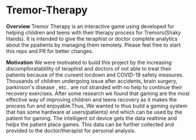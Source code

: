 # Tremor-Therapy

**Overview**
Tremor Therapy is an interactive game using developed for helping children and teens with their therapy process for Tremors(Shaky Hands). It is intended to give the teraphist or doctor complete analytics about the ppatients by managing them remotely. Please feel free to start this repo and PR for better changes.

**Motivation**
We were motivated to build this project by the increasing discompforatablility of teraphist and doctors of not able to treat their patients because of the cureent locdown and COVID-19 safety measures. Thousands of children undergoing issue after accidents, brain surgery, parkinson's disease , etc.. are not stranded with no help to continue their recovery exercises. After some research we found that gaming are the most effective way of improving children and teens recovery as it makes the process fun and enjoyable.Thus, We wanted to thus build a gaming system that has some hardware at users(patients) end which can be used by the patient for gaming. The intelligent iot device gets the data realtime and helps the patient place games. This data can be further collected and provided to the doctor/therapist for personal analysis.


